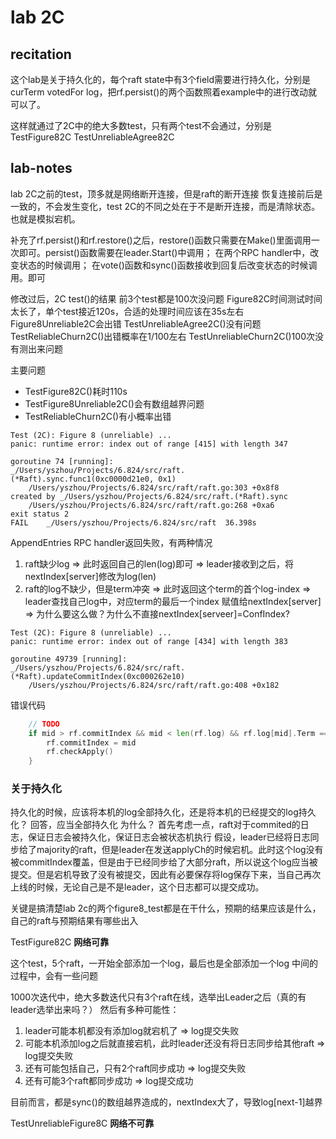 # lab 2C

## recitation

这个lab是关于持久化的，每个raft state中有3个field需要进行持久化，分别是 curTerm votedFor log，把rf.persist()的两个函数照着example中的进行改动就可以了。

这样就通过了2C中的绝大多数test，只有两个test不会通过，分别是TestFigure82C TestUnreliableAgree82C

## lab-notes

lab 2C之前的test，顶多就是网络断开连接，但是raft的断开连接 恢复连接前后是一致的，不会发生变化，test 2C的不同之处在于不是断开连接，而是清除状态。也就是模拟宕机。

补充了rf.persist()和rf.restore()之后，restore()函数只需要在Make()里面调用一次即可。persist()函数需要在leader.Start()中调用；
        在两个RPC handler中，改变状态的时候调用；
        在vote()函数和sync()函数接收到回复后改变状态的时候调用。即可
        
修改过后，2C test()的结果
前3个test都是100次没问题
Figure82C时间测试时间太长了，单个test接近120s，合适的处理时间应该在35s左右
Figure8Unreliable2C会出错
TestUnreliableAgree2C()没有问题
TestReliableChurn2C()出错概率在1/100左右
TestUnreliableChurn2C()100次没有测出来问题

主要问题
- TestFigure82C()耗时110s
- TestFigure8Unreliable2C()会有数组越界问题
- TestReliableChurn2C()有小概率出错


```
Test (2C): Figure 8 (unreliable) ...
panic: runtime error: index out of range [415] with length 347

goroutine 74 [running]:
_/Users/yszhou/Projects/6.824/src/raft.(*Raft).sync.func1(0xc0000d21e0, 0x1)
	/Users/yszhou/Projects/6.824/src/raft/raft.go:303 +0x8f8
created by _/Users/yszhou/Projects/6.824/src/raft.(*Raft).sync
	/Users/yszhou/Projects/6.824/src/raft/raft.go:268 +0xa6
exit status 2
FAIL	_/Users/yszhou/Projects/6.824/src/raft	36.398s
```

AppendEntries RPC handler返回失败，有两种情况
1. raft缺少log => 此时返回自己的len(log)即可 => leader接收到之后，将nextIndex[server]修改为log(len)
2. raft的log不缺少，但是term冲突 => 此时返回这个term的首个log-index => leader查找自己log中，对应term的最后一个index 赋值给nextIndex[server] => 为什么要这么做？为什么不直接nextIndex[serveer]=ConfIndex? 


```
Test (2C): Figure 8 (unreliable) ...
panic: runtime error: index out of range [434] with length 383

goroutine 49739 [running]:
_/Users/yszhou/Projects/6.824/src/raft.(*Raft).updateCommitIndex(0xc000262e10)
	/Users/yszhou/Projects/6.824/src/raft/raft.go:408 +0x182
```

错误代码
```go
	// TODO
	if mid > rf.commitIndex && mid < len(rf.log) && rf.log[mid].Term == rf.currentTerm {
		rf.commitIndex = mid
		rf.checkApply()
	}
```

### 关于持久化

持久化的时候，应该将本机的log全部持久化，还是将本机的已经提交的log持久化？
回答，应当全部持久化
为什么？
首先考虑一点，raft对于commited的日志，保证日志会被持久化，保证日志会被状态机执行
假设，leader已经将日志同步给了majority的raft，但是leader在发送applyCh的时候宕机。此时这个log没有被commitIndex覆盖，但是由于已经同步给了大部分raft，所以说这个log应当被提交。但是宕机导致了没有被提交，因此有必要保存将log保存下来，当自己再次上线的时候，无论自己是不是leader，这个日志都可以提交成功。

关键是搞清楚lab 2c的两个figure8_test都是在干什么，预期的结果应该是什么，自己的raft与预期结果有哪些出入

TestFigure82C **网络可靠**

这个test，5个raft，一开始全部添加一个log，最后也是全部添加一个log
中间的过程中，会有一些问题

1000次迭代中，绝大多数迭代只有3个raft在线，选举出Leader之后（真的有leader选举出来吗？）
然后有多种可能性：
1. leader可能本机都没有添加log就宕机了 => log提交失败
2. 可能本机添加log之后就直接宕机，此时leader还没有将日志同步给其他raft => log提交失败
3. 还有可能包括自己，只有2个raft同步成功 => log提交失败
4. 还有可能3个raft都同步成功 => log提交成功

目前而言，都是sync()的数组越界造成的，nextIndex大了，导致log[next-1]越界

TestUnreliableFigure8C **网络不可靠** 
